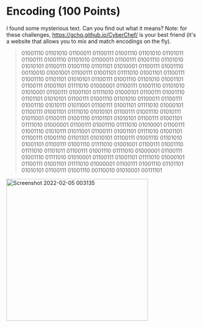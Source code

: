 # Encoding (100 Points)
I found some mysterious text. Can you find out what it means? Note: for these challenges, https://gchq.github.io/CyberChef/ is your best friend (it's a website that allows you to mix and match encodings on the fly).

> 01001110 01101010 01100011 01100111 01001110 01101010 01101011 01100111 01001110 01101010 01100011 01100111 01001110 01101010 01010101 01100111 01001110 01101101 01010001 01100111 01001110 00110010 01001001 01100111 01001101 01111010 01001101 01100111 01001110 01101101 01010101 01100111 01001110 01101010 01001101 01100111 01001101 01111010 01000001 01100111 01001110 01101010 01010001 01100111 01001101 01111010 01000101 01100111 01001110 01101101 01010101 01100111 01001110 01101010 01100011 01100111 01001110 01010111 01011001 01100111 01001101 01111010 01000101 01100111 01001101 01111010 01010101 01100111 01001110 01010111 01011001 01100111 01001110 01101101 01010101 01100111 01001101 01111010 01000001 01100111 01001110 01111010 01010001 01100111 01001110 01010111 01011001 01100111 01001101 01111010 01001101 01100111 01001110 01101101 01010101 01100111 01001110 01101010 01001101 01100111 01001110 01111010 01001001 01100111 01001110 01111010 01101011 01100111 01001110 01111010 01000001 01100111 01001110 01111010 01010001 01100111 01001101 01111010 01000101 01100111 01001101 01111010 01000001 01100111 01001110 01101101 01010101 01100111 01001110 00110010 01010001 00111101

<img width="371" alt="Screenshot 2022-02-05 003135" src="https://user-images.githubusercontent.com/99063625/152631455-6dba1dc9-8c8e-442d-ac75-15c2b405244e.png">

